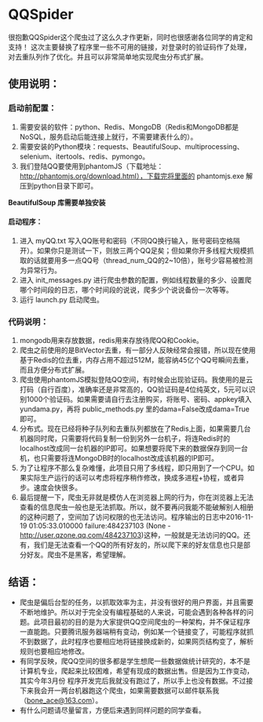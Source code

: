 # QQSpider

很抱歉QQSpider这个爬虫过了这么久才作更新，同时也很感谢各位同学的肯定和支持！ 
这次主要替换了程序里一些不可用的链接，对登录时的验证码作了处理，对去重队列作了优化。并且可以非常简单地实现爬虫分布式扩展。


## 使用说明：

### 启动前配置：

1. 需要安装的软件：python、Redis、MongoDB（Redis和MongoDB都是NoSQL，服务启动后能连接上就行，不需要建表什么的）。
2. 需要安装的Python模块：requests、BeautifulSoup、multiprocessing、selenium、itertools、redis、pymongo。
3. 我们登陆QQ要使用到phantomJS（下载地址：http://phantomjs.org/download.html），下载完将里面的 phantomjs.exe 解压到python目录下即可。

**BeautifulSoup 库需要单独安装**

#### 启动程序：

1. 进入 myQQ.txt 写入QQ账号和密码（不同QQ换行输入，账号密码空格隔开）。如果你只是测试一下，则放三两个QQ足矣；但如果你开多线程大规模抓取的话就要用多一点QQ号（thread_num_QQ的2~10倍），账号少容易被检测为异常行为。
2. 进入 init_messages.py 进行爬虫参数的配置，例如线程数量的多少、设置爬哪个时间段的日志，哪个时间段的说说，爬多少个说说备份一次等等。
3. 运行 launch.py 启动爬虫。

### 代码说明：

1. mongodb用来存放数据，redis用来存放待爬QQ和Cookie。
2. 爬虫之前使用的是BitVector去重，有一部分人反映经常会报错，所以现在使用基于Redis的位去重，内存占用不超过512M，能容纳45亿个QQ号瞬间去重，而且方便分布式扩展。
3. 爬虫使用phantomJS模拟登陆QQ空间，有时候会出现验证码。我使用的是云打码（自行百度），准确率还是非常高的，QQ验证码是4位纯英文，5元可以识别1000个验证码。如果需要请自行去注册购买，将账号、密码、appkey填入 yundama.py，再将 public_methods.py 里的dama=False改成dama=True即可。
4. 分布式。现在已经将种子队列和去重队列都放在了Redis上面，如果需要几台机器同时爬，只需要将代码复制一份到另外一台机子，将连Redis时的localhost改成同一台机器的IP即可。如果想要将爬下来的数据保存到同一台机，也只需要将连MongoDB时的localhost改成该机器的IP即可。
5. 为了让程序不那么复杂难懂，此项目只用了多线程，即只用到了一个CPU。如果实际生产运行的话可以考虑将程序稍作修改，换成多进程+协程，或者异步。速度会快很多。
6. 最后提醒一下，爬虫无非就是模仿人在浏览器上网的行为，你在浏览器上无法查看的信息爬虫一般也是无法抓取。所以，就不要再问我能不能破解别人相册的这种问题了，空间加了访问权限的也无法访问。程序输出的日志中2016-11-19 01:05:33.010000 failure:484237103 (None - http://user.qzone.qq.com/484237103)这种，一般就是无法访问的QQ。还有，我们是无法查看一个QQ的所有好友的，所以爬下来的好友信息也只是部分好友。爬虫不是黑客，希望理解。

## 结语：

*  爬虫是偏后台型的任务，以抓取效率为主，并没有很好的用户界面，并且需要不断地维护。所以对于完全没有编程基础的人来说，可能会遇到各种各样的问题。此项目最初的目的是为大家提供QQ空间爬虫的一种架构，并不保证程序一直能跑。只要腾讯服务器端稍有变动，例如某一个链接变了，可能程序就抓不到数据了，此时程序也要相应地将链接换成新的，如果网页结构变了，解析规则也要相应地修改。
* 有同学反映，爬QQ空间的很多都是学生想爬一些数据做统计研究的，本不是计算机专业，爬起来比较困难，希望有现成的数据出售。但是因为工作变动，其实今年3月份 程序开发完后我就没有跑过了，所以手上也没有数据。不过接下来我会开一两台机器跑这个爬虫，如果需要数据可以邮件联系我（bone_ace@163.com）。
* 有什么问题请尽量留言，方便后来遇到同样问题的同学查看。